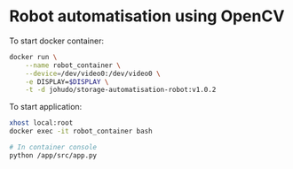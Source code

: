 # Robot automatisation using OpenCV

To start docker container:

```bash
docker run \
    --name robot_container \
    --device=/dev/video0:/dev/video0 \
    -e DISPLAY=$DISPLAY \
    -t -d johudo/storage-automatisation-robot:v1.0.2
```

To start application:

```bash
xhost local:root
docker exec -it robot_container bash

# In container console
python /app/src/app.py
```

